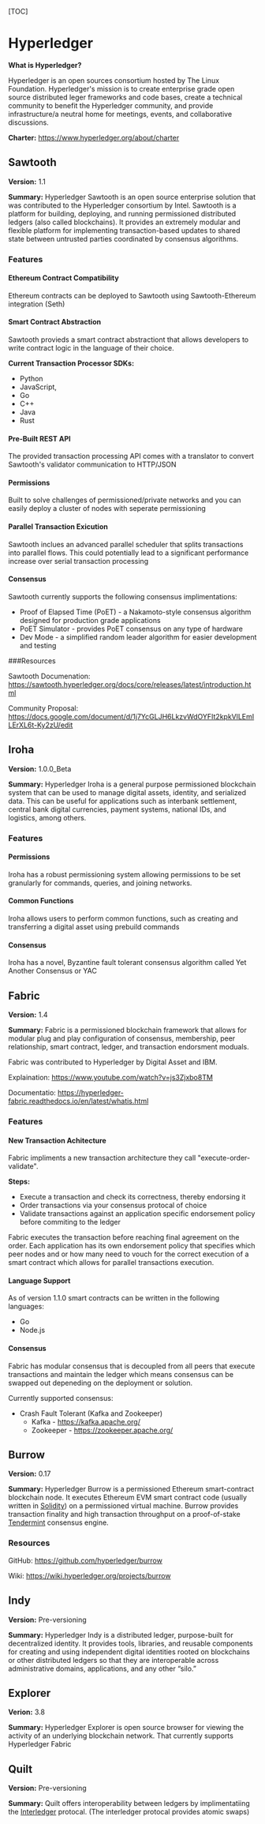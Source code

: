 [TOC]

# Hyperledger

**What is Hyperledger?**

Hyperledger is an open sources consortium hosted by The Linux Foundation. Hyperledger's mission is to create enterprise grade open source distributed leger frameworks and code bases, create a technical community to benefit the Hyperledger community, and provide infrastructure/a neutral home for meetings, events, and collaborative discussions.

**Charter:** https://www.hyperledger.org/about/charter

## Sawtooth

**Version:** 1.1

**Summary:** Hyperledger Sawtooth is an open source enterprise solution that was contributed to the Hyperledger consortium by Intel. Sawtooth is a platform for building, deploying, and running permissioned distributed ledgers (also called blockchains). It provides an extremely modular and flexible platform for implementing transaction-based updates to shared state between untrusted parties coordinated by consensus algorithms.

### Features

#### Ethereum Contract Compatibility

Ethereum contracts can be deployed to Sawtooth  using Sawtooth-Ethereum integration (Seth)

#### Smart Contract Abstraction

Sawtooth provieds a smart contract abstractiont that allows developers to write contract logic in the language of their choice. 

**Current Transaction Processor SDKs:**

* Python
* JavaScript,
* Go
* C++
* Java
* Rust

#### Pre-Built REST API

The provided transaction processing API comes with a translator to convert Sawtooth's validator communication to HTTP/JSON

#### Permissions

Built to solve challenges of permissioned/private networks and you can easily deploy a cluster of nodes with seperate permissioning

#### Parallel Transaction Exicution 

Sawtooth inclues an advanced parallel scheduler that splits transactions into parallel flows. This could potentially lead to a significant performance increase over serial transaction processing

#### Consensus

Sawtooth currently supports the following consensus implimentations:

* Proof of Elapsed Time (PoET) - a Nakamoto-style consensus algorithm designed for production grade applications
* PoET Simulator - provides PoET consensus on any type of hardware
* Dev Mode - a simplified random leader algorithm for easier development and testing

###Resources

Sawtooth Documenation: https://sawtooth.hyperledger.org/docs/core/releases/latest/introduction.html

Community Proposal: https://docs.google.com/document/d/1j7YcGLJH6LkzvWdOYFIt2kpkVlLEmILErXL6t-Ky2zU/edit

## Iroha

**Version:** 1.0.0_Beta

**Summary:** Hyperledger Iroha is a general purpose permissioned blockchain system that can be used to manage digital assets, identity, and serialized data. This can be useful for applications such as interbank settlement, central bank digital currencies, payment systems, national IDs, and logistics, among others.

### Features

#### Permissions

Iroha has a robust permissioning system allowing permissions to be set granularly for commands, queries, and joining networks.

#### Common Functions

Iroha allows users to perform common functions, such as creating and transferring a digital asset using prebuild commands

#### Consensus

Iroha has a novel, Byzantine fault tolerant consensus algorithm called Yet Another Consensus or YAC

## Fabric

**Version:** 1.4 

**Summary:** Fabric is a permissioned blockchain framework that allows for modular plug and play configuration of consensus, membership, peer relationship, smart contract, ledger, and transaction endorsment moduals.

Fabric was contributed to Hyperledger by Digital Asset and IBM.

Explaination: https://www.youtube.com/watch?v=js3Zjxbo8TM

Documentatio: https://hyperledger-fabric.readthedocs.io/en/latest/whatis.html

### Features

#### New Transaction Achitecture

Fabric impliments a new transaction architecture they call "execute-order-validate".

**Steps:**

* Execute a transaction and check its correctness, thereby endorsing it
* Order transactions via your consensus protocal of choice
* Validate transactions against an application specific endorsement policy before commiting to the ledger

Fabric executes the transaction before reaching final agreement on the order. Each application has its own endorsement policy that specifies which peer nodes and or how many need to vouch for the correct execution of a smart contract which allows for parallel transactions execution.

#### Language Support

As of version 1.1.0 smart contracts can be written in the following languages:

* Go
* Node.js

#### Consensus

Fabric has modular consensus that is decoupled from all peers that execute transactions and maintain the ledger which means consensus can be swapped out depeneding on the deployment or solution. 

Currently supported consensus:

* Crash Fault Tolerant (Kafka and Zookeeper)
  * Kafka - https://kafka.apache.org/
  * Zookeeper - https://zookeeper.apache.org/

## Burrow

**Version:** 0.17

**Summary:** Hyperledger Burrow is a permissioned Ethereum smart-contract blockchain node. It executes Ethereum EVM smart contract code (usually written in [Solidity](https://solidity.readthedocs.io/)) on a permissioned virtual machine. Burrow provides transaction finality and high transaction throughput on a proof-of-stake [Tendermint](https://tendermint.com/) consensus engine.

### Resources

GitHub: https://github.com/hyperledger/burrow

Wiki: https://wiki.hyperledger.org/projects/burrow

## Indy

**Version:** Pre-versioning

**Summary:** Hyperledger Indy is a distributed ledger, purpose-built for decentralized identity. It provides tools, libraries, and reusable components for creating and using independent digital identities rooted on blockchains or other distributed ledgers so that they are interoperable across administrative domains, applications, and any other “silo.”

## Explorer

**Verion:** 3.8

**Summary:** Hyperledger Explorer is open source browser for viewing the activity of an underlying blockchain network. That currently supports Hyperledger Fabric

## Quilt

**Version:** Pre-versioning

**Summary:** Quilt offers interoperability between ledgers by implimentatiing the [Interledger](https://interledger.org/) protocal. (The interledger protocal provides atomic swaps)
